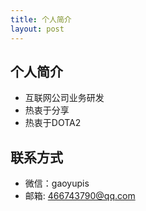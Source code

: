 ```yaml
---
title: 个人简介
layout: post
---
```


## 个人简介

- 互联网公司业务研发
- 热衷于分享
- 热衷于DOTA2

## 联系方式
- 微信：gaoyupis
- 邮箱: 466743790@qq.com
